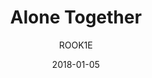 ---
title: "Alone Together"
subtitle: "ROOK1E"
customForwardUrl: "https://www.youtube.com/watch?v=wF9ax0lIalc"
displayImg: "https://img.youtube.com/vi/wF9ax0lIalc/0.jpg"
date: "2018-01-05"
newTab: true 
---